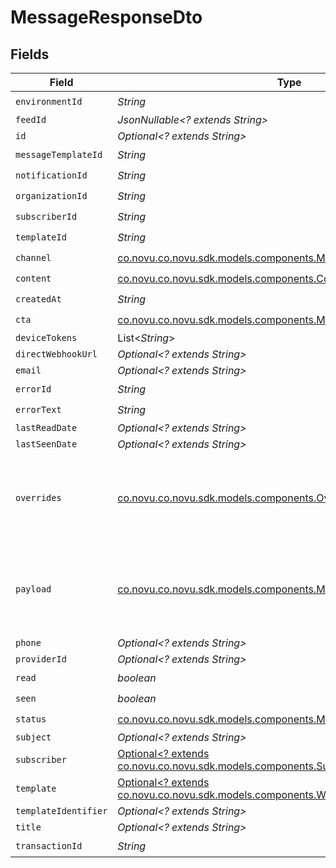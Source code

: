 # MessageResponseDto


## Fields

| Field                                                                                                                               | Type                                                                                                                                | Required                                                                                                                            | Description                                                                                                                         |
| ----------------------------------------------------------------------------------------------------------------------------------- | ----------------------------------------------------------------------------------------------------------------------------------- | ----------------------------------------------------------------------------------------------------------------------------------- | ----------------------------------------------------------------------------------------------------------------------------------- |
| `environmentId`                                                                                                                     | *String*                                                                                                                            | :heavy_check_mark:                                                                                                                  | N/A                                                                                                                                 |
| `feedId`                                                                                                                            | *JsonNullable<? extends String>*                                                                                                    | :heavy_minus_sign:                                                                                                                  | N/A                                                                                                                                 |
| `id`                                                                                                                                | *Optional<? extends String>*                                                                                                        | :heavy_minus_sign:                                                                                                                  | N/A                                                                                                                                 |
| `messageTemplateId`                                                                                                                 | *String*                                                                                                                            | :heavy_check_mark:                                                                                                                  | N/A                                                                                                                                 |
| `notificationId`                                                                                                                    | *String*                                                                                                                            | :heavy_check_mark:                                                                                                                  | N/A                                                                                                                                 |
| `organizationId`                                                                                                                    | *String*                                                                                                                            | :heavy_check_mark:                                                                                                                  | N/A                                                                                                                                 |
| `subscriberId`                                                                                                                      | *String*                                                                                                                            | :heavy_check_mark:                                                                                                                  | N/A                                                                                                                                 |
| `templateId`                                                                                                                        | *String*                                                                                                                            | :heavy_check_mark:                                                                                                                  | N/A                                                                                                                                 |
| `channel`                                                                                                                           | [co.novu.co.novu.sdk.models.components.MessageResponseDtoChannel](../../models/components/MessageResponseDtoChannel.md)             | :heavy_check_mark:                                                                                                                  | N/A                                                                                                                                 |
| `content`                                                                                                                           | [co.novu.co.novu.sdk.models.components.Content](../../models/components/Content.md)                                                 | :heavy_check_mark:                                                                                                                  | N/A                                                                                                                                 |
| `createdAt`                                                                                                                         | *String*                                                                                                                            | :heavy_check_mark:                                                                                                                  | N/A                                                                                                                                 |
| `cta`                                                                                                                               | [co.novu.co.novu.sdk.models.components.MessageCTA](../../models/components/MessageCTA.md)                                           | :heavy_check_mark:                                                                                                                  | N/A                                                                                                                                 |
| `deviceTokens`                                                                                                                      | List<*String*>                                                                                                                      | :heavy_minus_sign:                                                                                                                  | N/A                                                                                                                                 |
| `directWebhookUrl`                                                                                                                  | *Optional<? extends String>*                                                                                                        | :heavy_minus_sign:                                                                                                                  | N/A                                                                                                                                 |
| `email`                                                                                                                             | *Optional<? extends String>*                                                                                                        | :heavy_minus_sign:                                                                                                                  | N/A                                                                                                                                 |
| `errorId`                                                                                                                           | *String*                                                                                                                            | :heavy_check_mark:                                                                                                                  | N/A                                                                                                                                 |
| `errorText`                                                                                                                         | *String*                                                                                                                            | :heavy_check_mark:                                                                                                                  | N/A                                                                                                                                 |
| `lastReadDate`                                                                                                                      | *Optional<? extends String>*                                                                                                        | :heavy_minus_sign:                                                                                                                  | N/A                                                                                                                                 |
| `lastSeenDate`                                                                                                                      | *Optional<? extends String>*                                                                                                        | :heavy_minus_sign:                                                                                                                  | N/A                                                                                                                                 |
| `overrides`                                                                                                                         | [co.novu.co.novu.sdk.models.components.Overrides](../../models/components/Overrides.md)                                             | :heavy_check_mark:                                                                                                                  | Provider specific overrides used when triggering the notification                                                                   |
| `payload`                                                                                                                           | [co.novu.co.novu.sdk.models.components.MessageResponseDtoPayload](../../models/components/MessageResponseDtoPayload.md)             | :heavy_check_mark:                                                                                                                  | The payload that was used to send the notification trigger                                                                          |
| `phone`                                                                                                                             | *Optional<? extends String>*                                                                                                        | :heavy_minus_sign:                                                                                                                  | N/A                                                                                                                                 |
| `providerId`                                                                                                                        | *Optional<? extends String>*                                                                                                        | :heavy_minus_sign:                                                                                                                  | N/A                                                                                                                                 |
| `read`                                                                                                                              | *boolean*                                                                                                                           | :heavy_check_mark:                                                                                                                  | N/A                                                                                                                                 |
| `seen`                                                                                                                              | *boolean*                                                                                                                           | :heavy_check_mark:                                                                                                                  | N/A                                                                                                                                 |
| `status`                                                                                                                            | [co.novu.co.novu.sdk.models.components.MessageResponseDtoStatus](../../models/components/MessageResponseDtoStatus.md)               | :heavy_check_mark:                                                                                                                  | N/A                                                                                                                                 |
| `subject`                                                                                                                           | *Optional<? extends String>*                                                                                                        | :heavy_minus_sign:                                                                                                                  | N/A                                                                                                                                 |
| `subscriber`                                                                                                                        | [Optional<? extends co.novu.co.novu.sdk.models.components.SubscriberResponseDto>](../../models/components/SubscriberResponseDto.md) | :heavy_minus_sign:                                                                                                                  | N/A                                                                                                                                 |
| `template`                                                                                                                          | [Optional<? extends co.novu.co.novu.sdk.models.components.WorkflowResponse>](../../models/components/WorkflowResponse.md)           | :heavy_minus_sign:                                                                                                                  | N/A                                                                                                                                 |
| `templateIdentifier`                                                                                                                | *Optional<? extends String>*                                                                                                        | :heavy_minus_sign:                                                                                                                  | N/A                                                                                                                                 |
| `title`                                                                                                                             | *Optional<? extends String>*                                                                                                        | :heavy_minus_sign:                                                                                                                  | N/A                                                                                                                                 |
| `transactionId`                                                                                                                     | *String*                                                                                                                            | :heavy_check_mark:                                                                                                                  | N/A                                                                                                                                 |